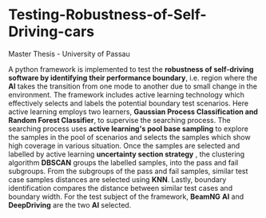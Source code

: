 # Testing-Robustness-of-Self-Driving-cars
Master Thesis - University of Passau

A python framework  is implemented to test the **robustness of self-driving software by identifying their performance boundary**, i.e. region where the **AI** takes the transition from one mode to another due to small change in the environment. The framework includes active learning technology which effectively selects and labels the potential boundary test scenarios. Here active learning employs two learners, **Gaussian Process Classification **and** **Random Forest Classifier****, to supervise the searching process. The searching process uses **active learning's pool base sampling** to explore the samples in the pool of scenarios and selects the samples which show high coverage in various situation. Once the samples are selected and labelled by active learning **uncertainty section strategy** , the clustering algorithm **DBSCAN** groups the labelled samples, into the pass and fail subgroups. From the subgroups of the pass and fail samples, similar test case samples distances are selected using **KNN**. Lastly, boundary identification compares the distance between similar test cases and boundary width. For the test subject of the framework, **BeamNG** **AI** and **DeepDriving** are the two **AI** selected.
